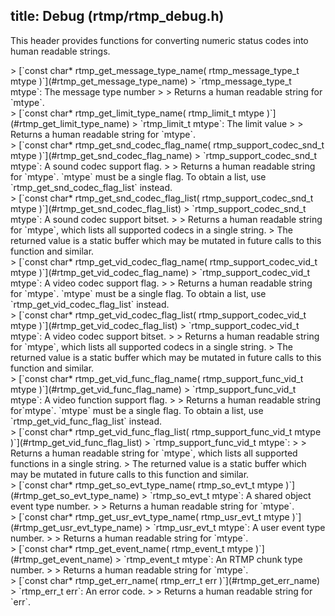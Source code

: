title: Debug (rtmp/rtmp_debug.h)
--------------------------------------

This header provides functions for converting numeric status codes into human readable strings.

<div id="rtmp_get_message_type_name"></div>
> [`const char* rtmp_get_message_type_name( rtmp_message_type_t mtype )`](#rtmp_get_message_type_name)  
> `rtmp_message_type_t mtype`: The message type number
>
> Returns a human readable string for `mtype`.

<div id="rtmp_get_limit_type_name"></div>
> [`const char* rtmp_get_limit_type_name( rtmp_limit_t mtype )`](#rtmp_get_limit_type_name)  
> `rtmp_limit_t mtype`: The limit value
>
> Returns a human readable string for `mtype`.

<div id="rtmp_get_snd_codec_flag_name"></div>
> [`const char* rtmp_get_snd_codec_flag_name( rtmp_support_codec_snd_t mtype )`](#rtmp_get_snd_codec_flag_name)  
> `rtmp_support_codec_snd_t mtype`: A sound codec support flag.
>
> Returns a human readable string for `mtype`. `mtype` must be a single flag. To obtain a list, use `rtmp_get_snd_codec_flag_list` instead.

<div id="rtmp_get_snd_codec_flag_list"></div>
> [`const char* rtmp_get_snd_codec_flag_list( rtmp_support_codec_snd_t mtype )`](#rtmp_get_snd_codec_flag_list)  
> `rtmp_support_codec_snd_t mtype`: A sound codec support bitset.
>
> Returns a human readable string for `mtype`, which lists all supported codecs in a single string.
> The returned value is a static buffer which may be mutated in future calls to this function and similar.

<div id="rtmp_get_vid_codec_flag_name"></div>
> [`const char* rtmp_get_vid_codec_flag_name( rtmp_support_codec_vid_t mtype )`](#rtmp_get_vid_codec_flag_name)  
> `rtmp_support_codec_vid_t mtype`: A video codec support flag.
>
> Returns a human readable string for `mtype`. `mtype` must be a single flag. To obtain a list, use `rtmp_get_vid_codec_flag_list` instead.

<div id="rtmp_get_vid_codec_flag_list"></div>
> [`const char* rtmp_get_vid_codec_flag_list( rtmp_support_codec_vid_t mtype )`](#rtmp_get_vid_codec_flag_list)  
> `rtmp_support_codec_vid_t mtype`: A video codec support bitset.
>
> Returns a human readable string for `mtype`, which lists all supported codecs in a single string.
> The returned value is a static buffer which may be mutated in future calls to this function and similar.

<div id="rtmp_get_vid_func_flag_name"></div>
> [`const char* rtmp_get_vid_func_flag_name( rtmp_support_func_vid_t mtype )`](#rtmp_get_vid_func_flag_name)  
> `rtmp_support_func_vid_t mtype`: A video function support flag.
>
> Returns a human readable string for`mtype`. `mtype` must be a single flag. To obtain a list, use `rtmp_get_vid_func_flag_list` instead.

<div id="rtmp_get_vid_func_flag_list"></div>
> [`const char* rtmp_get_vid_func_flag_list( rtmp_support_func_vid_t mtype )`](#rtmp_get_vid_func_flag_list)  
> `rtmp_support_func_vid_t mtype`: 
>
> Returns a human readable string for `mtype`, which lists all supported functions in a single string.
> The returned value is a static buffer which may be mutated in future calls to this function and similar.

<div id="rtmp_get_so_evt_type_name"></div>
> [`const char* rtmp_get_so_evt_type_name( rtmp_so_evt_t mtype )`](#rtmp_get_so_evt_type_name)  
> `rtmp_so_evt_t mtype`: A shared object event type number.
>
> Returns a human readable string for `mtype`.

<div id="rtmp_get_usr_evt_type_name"></div>
> [`const char* rtmp_get_usr_evt_type_name( rtmp_usr_evt_t mtype )`](#rtmp_get_usr_evt_type_name)  
> `rtmp_usr_evt_t mtype`: A user event type number.
>
> Returns a human readable string for `mtype`.

<div id="rtmp_get_event_name"></div>
> [`const char* rtmp_get_event_name( rtmp_event_t mtype )`](#rtmp_get_event_name)  
> `rtmp_event_t mtype`: An RTMP chunk type number.
>
> Returns a human readable string for `mtype`.

<div id="rtmp_get_err_name"></div>
> [`const char* rtmp_get_err_name( rtmp_err_t err )`](#rtmp_get_err_name)  
> `rtmp_err_t err`: An error code.
>
> Returns a human readable string for `err`.
